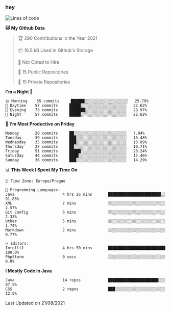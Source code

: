 ### hey

<!--START_SECTION:waka-->
![Lines of code](https://img.shields.io/badge/From%20Hello%20World%20I%27ve%20Written-108728%20lines%20of%20code-blue)

**🐱 My Github Data** 

> 🏆 290 Contributions in the Year 2021
 > 
> 📦 16.5 kB Used in Github's Storage 
 > 
> 🚫 Not Opted to Hire
 > 
> 📜 15 Public Repositories 
 > 
> 🔑 15 Private Repositories  
 > 
**I'm a Night 🦉** 

```text
🌞 Morning    65 commits     ██████░░░░░░░░░░░░░░░░░░░   25.79% 
🌆 Daytime    57 commits     █████░░░░░░░░░░░░░░░░░░░░   22.62% 
🌃 Evening    73 commits     ███████░░░░░░░░░░░░░░░░░░   28.97% 
🌙 Night      57 commits     █████░░░░░░░░░░░░░░░░░░░░   22.62%

```
📅 **I'm Most Productive on Friday** 

```text
Monday       20 commits     ██░░░░░░░░░░░░░░░░░░░░░░░   7.94% 
Tuesday      39 commits     ███░░░░░░░░░░░░░░░░░░░░░░   15.48% 
Wednesday    35 commits     ███░░░░░░░░░░░░░░░░░░░░░░   13.89% 
Thursday     27 commits     ██░░░░░░░░░░░░░░░░░░░░░░░   10.71% 
Friday       51 commits     █████░░░░░░░░░░░░░░░░░░░░   20.24% 
Saturday     44 commits     ████░░░░░░░░░░░░░░░░░░░░░   17.46% 
Sunday       36 commits     ███░░░░░░░░░░░░░░░░░░░░░░   14.29%

```


📊 **This Week I Spent My Time On** 

```text
⌚︎ Time Zone: Europe/Prague

💬 Programming Languages: 
Java                     4 hrs 26 mins       ███████████████████████░░   91.85% 
XML                      7 mins              ░░░░░░░░░░░░░░░░░░░░░░░░░   2.57% 
Git Config               6 mins              ░░░░░░░░░░░░░░░░░░░░░░░░░   2.33% 
Other                    5 mins              ░░░░░░░░░░░░░░░░░░░░░░░░░   1.74% 
Markdown                 2 mins              ░░░░░░░░░░░░░░░░░░░░░░░░░   0.77%

🔥 Editors: 
IntelliJ                 4 hrs 50 mins       █████████████████████████   100.0% 
PhpStorm                 0 secs              ░░░░░░░░░░░░░░░░░░░░░░░░░   0.0%

```

**I Mostly Code in Java** 

```text
Java                     14 repos            ██████████████████████░░░   87.5% 
CSS                      2 repos             ███░░░░░░░░░░░░░░░░░░░░░░   12.5%

```



 Last Updated on 21/08/2021
<!--END_SECTION:waka-->
